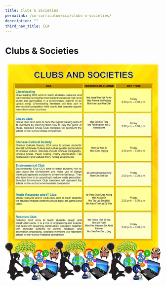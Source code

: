 ```yaml
---
title: Clubs & Societies
permalink: /co-curriculum/cca/clubs-n-societies/
description: ""
third_nav_title: CCA
---
```

# **Clubs & Societies**

![](/images/CCA_CLUBS%20%20SOCIETIES_Final.jpg)
